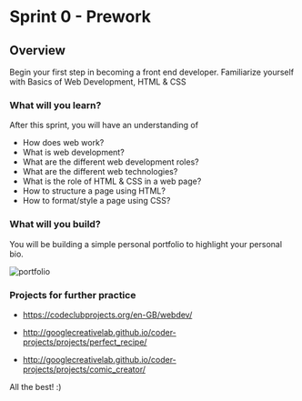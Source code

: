 
# Sprint 0 - Prework

## Overview

Begin your first step in becoming a front end developer.
Familiarize yourself with Basics of Web Development, HTML & CSS

### What will you learn?

After this sprint, you will have an understanding of

- How does web work?
- What is web development?
- What are the different web development roles?
- What are the different web technologies?
- What is the role of HTML & CSS in a web page?
- How to structure a page using HTML?
- How to format/style a page using CSS?

### What will you build?

You will be building a simple personal portfolio to highlight your personal bio.

![portfolio](https://github.com/greyatom-school/the-minerva-project/raw/master/sprint_0/4.%20Project/profile.PNG)


### Projects for further practice

- https://codeclubprojects.org/en-GB/webdev/

- http://googlecreativelab.github.io/coder-projects/projects/perfect_recipe/

- http://googlecreativelab.github.io/coder-projects/projects/comic_creator/

All the best! :)
